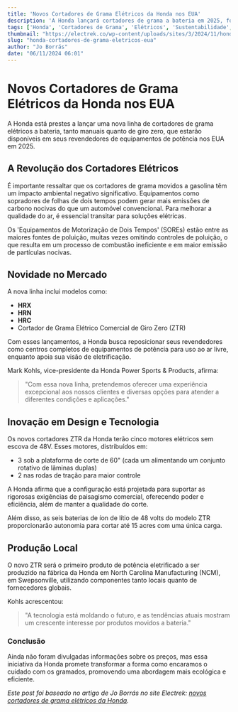 ```yaml
---
title: 'Novos Cortadores de Grama Elétricos da Honda nos EUA'
description: 'A Honda lançará cortadores de grama a bateria em 2025, focando na eletrificação e redução de emissões.'
tags: ['Honda', 'Cortadores de Grama', 'Elétricos', 'Sustentabilidade', 'Inovação']
thumbnail: "https://electrek.co/wp-content/uploads/sites/3/2024/11/honda-battery_MOWER.jpg?quality=82&strip=all&w=1400"
slug: "honda-cortadores-de-grama-eletricos-eua"
author: "Jo Borrás"
date: "06/11/2024 06:01"
---
```


# Novos Cortadores de Grama Elétricos da Honda nos EUA

A Honda está prestes a lançar uma nova linha de cortadores de grama elétricos a bateria, tanto manuais quanto de giro zero, que estarão disponíveis em seus revendedores de equipamentos de potência nos EUA em 2025.

## A Revolução dos Cortadores Elétricos
É importante ressaltar que os cortadores de grama movidos a gasolina têm um impacto ambiental negativo significativo. Equipamentos como sopradores de folhas de dois tempos podem gerar mais emissões de carbono nocivas do que um automóvel convencional. Para melhorar a qualidade do ar, é essencial transitar para soluções elétricas.

Os 'Equipamentos de Motorização de Dois Tempos' (SOREs) estão entre as maiores fontes de poluição, muitas vezes omitindo controles de poluição, o que resulta em um processo de combustão ineficiente e em maior emissão de partículas nocivas.

## Novidade no Mercado
A nova linha inclui modelos como:
- **HRX**
- **HRN**
- **HRC**  
- Cortador de Grama Elétrico Comercial de Giro Zero (ZTR)

Com esses lançamentos, a Honda busca reposicionar seus revendedores como centros completos de equipamentos de potência para uso ao ar livre, enquanto apoia sua visão de eletrificação.

Mark Kohls, vice-presidente da Honda Power Sports & Products, afirma:  
> "Com essa nova linha, pretendemos oferecer uma experiência excepcional aos nossos clientes e diversas opções para atender a diferentes condições e aplicações."

## Inovação em Design e Tecnologia
Os novos cortadores ZTR da Honda terão cinco motores elétricos sem escova de 48V. Esses motores, distribuídos em:
- 3 sob a plataforma de corte de 60" (cada um alimentando um conjunto rotativo de lâminas duplas)
- 2 nas rodas de tração para maior controle

A Honda afirma que a configuração está projetada para suportar as rigorosas exigências de paisagismo comercial, oferecendo poder e eficiência, além de manter a qualidade do corte.

Além disso, as seis baterias de íon de lítio de 48 volts do modelo ZTR proporcionarão autonomia para cortar até 15 acres com uma única carga.

## Produção Local
O novo ZTR será o primeiro produto de potência eletrificado a ser produzido na fábrica da Honda em North Carolina Manufacturing (NCM), em Swepsonville, utilizando componentes tanto locais quanto de fornecedores globais.

Kohls acrescentou:  
> "A tecnologia está moldando o futuro, e as tendências atuais mostram um crescente interesse por produtos movidos a bateria."

### Conclusão
Ainda não foram divulgadas informações sobre os preços, mas essa iniciativa da Honda promete transformar a forma como encaramos o cuidado com os gramados, promovendo uma abordagem mais ecológica e eficiente.

*Este post foi baseado no artigo de Jo Borrás no site Electrek: [novos cortadores de grama elétricos da Honda](https://electrek.co/2024/11/05/new-honda-battery-electric-lawn-mowers-will-be-made-in-the-usa/).*